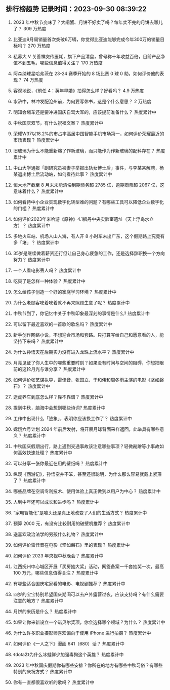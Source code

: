 
## 排行榜趋势 记录时间：2023-09-30 08:39:22
  
  1. 2023 年中秋节变味了？大闸蟹、月饼不好卖了吗？每年卖不完的月饼去哪儿了？ 309 万热度
    
  2. 比亚迪9月周销量首次突破6万辆，你觉得比亚迪能够完成今年300万的销量目标吗？ 270 万热度
    
  3. 私募大 V 关善祥突传噩耗，旗下产品清盘，曾号称十年收益百倍，目前产品净值不到五毛，哪些信息值得关注？ 170 万热度
    
  4. 阿森纳球星哈弗茨在 23-24 赛季开始的 8 场比赛 0 球 0 助，如何评价他的表现？ 74 万热度
    
  5. 客观地说，《前任 4：英年早婚》拍得怎么样？好看吗？ 4.9 万热度
    
  6. 水浒中，林冲发配沧州前，为何要写休书，这是个什么意思？ 2 万热度
    
  7. 明知会堵车还是要冲进国庆自驾大军的，应该提前准备什么？ 热度累计中
    
  8. 中秋国庆双节，有什么祝福文案？ 热度累计中
    
  9. 荣耀W37以18.2%的市占率高居中国智能手机市场第一，如何评价荣耀最近的市场表现？ 热度累计中
    
  10. 旧玻璃为什么不能重新熔了作新玻璃，而只能作为作新玻璃的配料存在？ 热度累计中
    
  11. 中山大学通报「副研究员被妻子举报出轨女博士后」事件，与李某某解聘，杨某退出博士后流动站，如何看待此事？ 热度累计中
    
  12. 恒大地产截至 8 月末未能清偿到期债务超 2785 亿，逾期商票超 2067 亿，这意味着什么？ 热度累计中
    
  13. 如何看待中小企业实现数字化转型难的问题？有哪些工具可以降低企业数字化的门槛？ 热度累计中
    
  14. 如何评价2023年米哈游《原神》4.1枫丹中央实验室遗址（天上浮岛水立方）？ 热度累计中
    
  15. 多地火车站、机场人山人海，有人开 8 小时车未出广东，这个假期路上究竟有多「堵」？ 热度累计中
    
  16. 35岁是继续做着薪资还行但让自己身心疲惫的工作，还是选择辞职换一个方向努力？ 热度累计中
    
  17. 一个人看电影丢人吗？ 热度累计中
    
  18. 吃爽了是怎样一种体验？ 热度累计中
    
  19. 怎么给孩子创造一个好的家庭学习环境？ 热度累计中
    
  20. 为什么老顾客吃着吃着就不再来照顾生意了呢？ 热度累计中
    
  21. 中秋节到了，你记忆中关于中秋印象最深刻的事情是什么? 热度累计中
    
  22. 可以留下最近喜欢的一首歌的歌名吗？ 热度累计中
    
  23. 新手创作网络小说，不想迎合市场和套路。只打算写给自己和愿意看的人，能坚持下来吗？ 热度累计中
    
  24. 为什么孙悟天在后期实力没有进入龙珠上流水平？ 热度累计中
    
  25. 月亮见证了你人生中的哪些重要时刻？如果没有时间与空间的阻碍，你想把眼前的这轮月光与谁分享？ 热度累计中
    
  26. 如何评价张艺谋执导，雷佳音、张国立、于和伟和周冬雨主演的电影《坚如磐石》？ 热度累计中
    
  27. 途虎养车到底怎么样？靠不靠谱？ 热度累计中
    
  28. 提到中秋，脑海中会想到哪些诗词? 热度累计中
    
  29. 工作中出现什么「迹象」，表明你应该换工作了？ 热度累计中
    
  30. 嫦娥六号计划 2024 年前后发射，将开展月球背面采样返回，此举具有哪些意义？ 热度累计中
    
  31. 中秋国庆假期出行，路上遇到交通事故该注意哪些事项？轻微剐蹭等小事故如何高效快速处理？ 热度累计中
    
  32. 可以分享一张你最近在用的壁纸吗？ 热度累计中
    
  33. 纵观《西游记》，孙悟空并不笨，甚至还很聪明，为什么那么容易就戴上紧箍了？ 热度累计中
    
  34. 哪些品牌在空调专利技术、使用体验上真正做到以用户为中心？ 热度累计中
    
  35. 人到中年还可以成长和进步吗？ 热度累计中
    
  36. “家电智能化”是噱头还是真正地改变了人们的生活方式？ 热度累计中
    
  37. 预算 2000 元，有没有比较耐用的破壁机推荐？ 热度累计中
    
  38. 送喜欢政治法学的男孩什么礼物？ 热度累计中
    
  39. 如何评价雷佳音在电影《坚如磐石》里的表现？ 热度累计中
    
  40. 如何评价 2023 年央视中秋晚会？ 热度累计中
    
  41. 江西抚州中心城区开展「买房抽大奖」活动，网签备案一千套抽奖一次，最高 100 万元，哪些信息值得关注？ 热度累计中
    
  42. 有哪些适合国庆宅家看的电影、电视剧推荐？ 热度累计中
    
  43. 四岁的宝宝特别希望国庆期间可以去户外露营过夜，应该支持吗？有什么需要注意的地方？ 热度累计中
    
  44. 月饼的来历是什么？ 热度累计中
    
  45. 如果让你来新设立一个诺贝尔奖项，你会选择哪个领域？为什么？ 热度累计中
    
  46. 为什么许多职业摄影师喜欢偏向于使用 iPhone 进行拍摄？ 热度累计中
    
  47. 如何评价《一人之下》漫画 641（680）话？ 热度累计中
    
  48. 《dota2》为什么冰蛙鲜少加强毒狗这个英雄？ 热度累计中
    
  49. 2023 年中秋国庆假期你有哪些安排？你所在的地方有哪些中秋习俗？有哪些特别的庆祝方式？ 热度累计中
    
  50. 你有一直都很喜欢听的歌吗？ 热度累计中
    